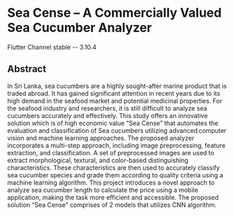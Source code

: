 # Sea Cense – A Commercially Valued Sea Cucumber Analyzer

Flutter Channel stable -- 3.10.4

## Abstract

In Sri Lanka, sea cucumbers are a highly sought-after marine product that is traded abroad. It has gained significant attention in recent years due to its high demand in the seafood market and potential medicinal properties. For the seafood industry and researchers, it is still difficult to analyze sea cucumbers accurately and effectively. This study offers an innovative solution which is of high economic value “Sea Cense” that automates the evaluation and classification of Sea cucumbers utilizing advanced computer vision and machine learning approaches. The proposed analyzer incorporates a multi-step approach, including image preprocessing, feature extraction, and classification. A set of preprocessed images are used to extract morphological, textural, and color-based distinguishing characteristics. These characteristics are then used to accurately classify sea cucumber species and grade them according to quality criteria using a machine learning algorithm. This project introduces a novel approach to analyze sea cucumber length to calculate the price using a mobile application, making the task more efficient and accessible. The proposed solution “Sea Cense” comprises of 2 models that utilizes CNN algorithm.

